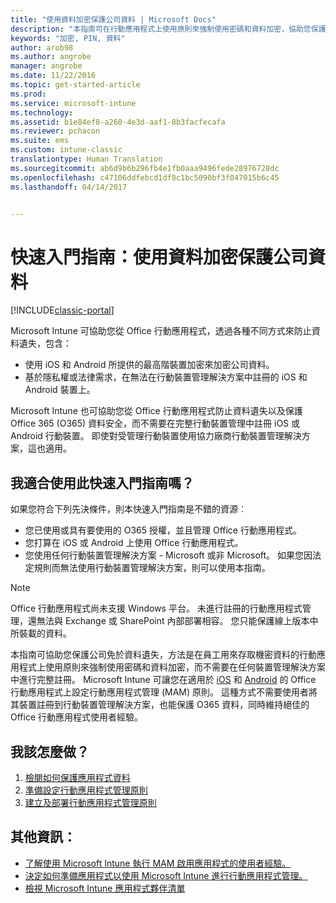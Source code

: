 ```yaml
---
title: "使用資料加密保護公司資料 | Microsoft Docs"
description: "本指南可在行動應用程式上使用原則來強制使用密碼和資料加密，協助您保護公司免於資料遺失。"
keywords: "加密, PIN, 資料"
author: arob98
ms.author: angrobe
manager: angrobe
ms.date: 11/22/2016
ms.topic: get-started-article
ms.prod: 
ms.service: microsoft-intune
ms.technology: 
ms.assetid: b1e84ef8-a260-4e3d-aaf1-8b3facfecafa
ms.reviewer: pchacon
ms.suite: ems
ms.custom: intune-classic
translationtype: Human Translation
ms.sourcegitcommit: ab6d9b6b296fb4e1fb0aaa9496fede28976728dc
ms.openlocfilehash: c47106ddfebcd1df8c1bc5090bf3f047015b6c45
ms.lasthandoff: 04/14/2017


---
```


# <a name="quick-start-guide-protect-company-data-with-data-encryption"></a>快速入門指南：使用資料加密保護公司資料

[!INCLUDE[classic-portal](../includes/classic-portal.md)]

Microsoft Intune 可協助您從 Office 行動應用程式，透過各種不同方式來防止資料遺失，包含：
- 使用 iOS 和 Android 所提供的最高階裝置加密來加密公司資料。
- 基於隱私權或法律需求，在無法在行動裝置管理解決方案中註冊的 iOS 和 Android 裝置上。

Microsoft Intune 也可協助您從 Office 行動應用程式防止資料遺失以及保護 Office 365 (O365) 資料安全，而不需要在完整行動裝置管理中註冊 iOS 或 Android 行動裝置。 即使對受管理行動裝置使用協力廠商行動裝置管理解決方案，這也適用。

## <a name="is-this-quick-start-guide-right-for-me"></a>我適合使用此快速入門指南嗎？
如果您符合下列先決條件，則本快速入門指南是不錯的資源︰
- 您已使用或具有要使用的 O365 授權，並且管理 Office 行動應用程式。
- 您打算在 iOS 或 Android 上使用 Office 行動應用程式。
- 您使用任何行動裝置管理解決方案 - Microsoft 或非 Microsoft。 如果您因法定規則而無法使用行動裝置管理解決方案，則可以使用本指南。

> [!NOTE]
> Office 行動應用程式尚未支援 Windows 平台。 未進行註冊的行動應用程式管理，還無法與 Exchange 或 SharePoint 內部部署相容。 您只能保護線上版本中所裝載的資料。

本指南可協助您保護公司免於資料遺失，方法是在員工用來存取機密資料的行動應用程式上使用原則來強制使用密碼和資料加密，而不需要在任何裝置管理解決方案中進行完整註冊。 Microsoft Intune 可讓您在適用於 [iOS](https://products.office.com/mobile/office-mobile-apps-for-ios) 和 [Android](https://products.office.com/mobile/office-mobile-apps-for-android) 的 Office 行動應用程式上設定行動應用程式管理 (MAM) 原則。 這種方式不需要使用者將其裝置註冊到行動裝置管理解決方案，也能保護 O365 資料，同時維持絕佳的 Office 行動應用程式使用者經驗。

## <a name="how-do-i-do-it"></a>我該怎麼做？
1.    [檢閱如何保護應用程式資料](/intune/deploy-use/protect-app-data-using-mobile-app-management-policies-with-microsoft-intune)
2.    [準備設定行動應用程式管理原則](/intune/deploy-use/get-ready-to-configure-mobile-app-management-policies-with-microsoft-intune)
3.    [建立及部署行動應用程式管理原則](/intune/deploy-use/create-and-deploy-mobile-app-management-policies-with-microsoft-intune)

## <a name="additional-information"></a>其他資訊：
- [了解使用 Microsoft Intune 執行 MAM 啟用應用程式的使用者經驗。](/intune/deploy-use/end-user-experience-for-mam-enabled-apps-with-microsoft-intune)
- [決定如何準備應用程式以使用 Microsoft Intune 進行行動應用程式管理。](/intune/deploy-use/decide-how-to-prepare-apps-for-mobile-application-management-with-microsoft-intune)
- [檢視 Microsoft Intune 應用程式夥伴清單](https://www.microsoft.com/cloud-platform/microsoft-intune-partners)

